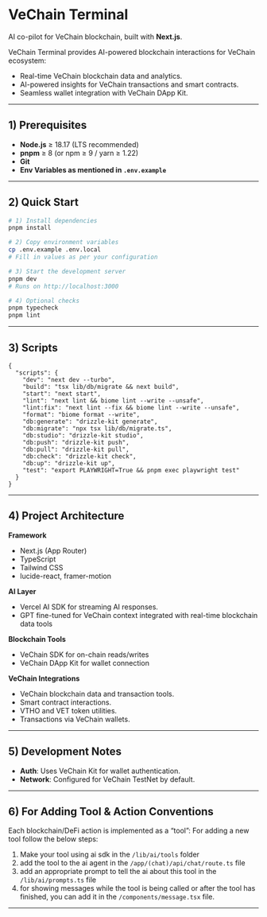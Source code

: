 # VeChain Terminal

AI co-pilot for VeChain blockchain, built with **Next.js**.

VeChain Terminal provides AI-powered blockchain interactions for VeChain ecosystem:

- Real-time VeChain blockchain data and analytics.
- AI-powered insights for VeChain transactions and smart contracts.
- Seamless wallet integration with VeChain DApp Kit.

---

## 1) Prerequisites

- **Node.js** ≥ 18.17 (LTS recommended)
- **pnpm** ≥ 8 (or npm ≥ 9 / yarn ≥ 1.22)
- **Git**
- **Env Variables as mentioned in `.env.example`**

---

## 2) Quick Start

```bash
# 1) Install dependencies
pnpm install

# 2) Copy environment variables
cp .env.example .env.local
# Fill in values as per your configuration

# 3) Start the development server
pnpm dev
# Runs on http://localhost:3000

# 4) Optional checks
pnpm typecheck
pnpm lint
```

---

## 3) Scripts

```jsonc
{
  "scripts": {
    "dev": "next dev --turbo",
    "build": "tsx lib/db/migrate && next build",
    "start": "next start",
    "lint": "next lint && biome lint --write --unsafe",
    "lint:fix": "next lint --fix && biome lint --write --unsafe",
    "format": "biome format --write",
    "db:generate": "drizzle-kit generate",
    "db:migrate": "npx tsx lib/db/migrate.ts",
    "db:studio": "drizzle-kit studio",
    "db:push": "drizzle-kit push",
    "db:pull": "drizzle-kit pull",
    "db:check": "drizzle-kit check",
    "db:up": "drizzle-kit up",
    "test": "export PLAYWRIGHT=True && pnpm exec playwright test"
  }
}
```

---

## 4) Project Architecture

**Framework**

- Next.js (App Router)
- TypeScript
- Tailwind CSS
- lucide-react, framer-motion

**AI Layer**

- Vercel AI SDK for streaming AI responses.
- GPT fine-tuned for VeChain context integrated with real-time blockchain data tools

**Blockchain Tools**

- VeChain SDK for on-chain reads/writes
- VeChain DApp Kit for wallet connection

**VeChain Integrations**

- VeChain blockchain data and transaction tools.
- Smart contract interactions.
- VTHO and VET token utilities.
- Transactions via VeChain wallets.

---

## 5) Development Notes

- **Auth**: Uses VeChain Kit for wallet authentication.
- **Network**: Configured for VeChain TestNet by default.

---

## 6) For Adding Tool & Action Conventions

Each blockchain/DeFi action is implemented as a “tool”:
For adding a new tool follow the below steps:

1. Make your tool using ai sdk in the `/lib/ai/tools` folder
2. add the tool to the ai agent in the `/app/(chat)/api/chat/route.ts` file
3. add an appropriate prompt to tell the ai about this tool in the `/lib/ai/prompts.ts` file
4. for showing messages while the tool is being called or after the tool has finished, you can add it in the `/components/message.tsx` file.

---
